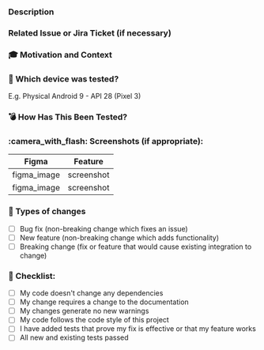 ### Description
<!--- Describe your changes in simple words -->

### Related Issue or Jira Ticket (if necessary)
<!--- If suggesting a new feature or change, please discuss it in an issue first or other team channel -->
<!--- If fixing a bug, there should be an issue describing it with steps to reproduce -->
<!--- Please link to the issue here or jira ticket: -->
<!--- e.g: <jira/issue-id> <[link]>: <sugar-description> -->

### :mortar_board: Motivation and Context
<!--- Why is this change required? What problem does it solve? -->

### :iphone: Which device was tested?
E.g.
Physical
Android 9 - API 28 (Pixel 3)


### :bomb: How Has This Been Tested?
<!--- Please describe in detail how you tested your changes. -->
<!--- Include details of your testing environment, and the tests you ran to -->

### :camera_with_flash: Screenshots (if appropriate):
| Figma        | Feature    |
| ------       | ------     |
| figma_image  | screenshot |
| figma_image  | screenshot |

### :hammer: Types of changes
<!--- What types of changes does your code introduce? Put an `x` in all the boxes that apply: -->
- [ ] Bug fix (non-breaking change which fixes an issue)
- [ ] New feature (non-breaking change which adds functionality)
- [ ] Breaking change (fix or feature that would cause existing integration to change)

### :rocket: Checklist:
<!--- Go over all the following points, and put an `x` in all the boxes that apply. -->
<!--- If you're unsure about any of these, don't hesitate to ask. We're here to help! -->
- [ ] My code doesn't change any dependencies
- [ ] My change requires a change to the documentation
- [ ] My changes generate no new warnings
- [ ] My code follows the code style of this project
- [ ] I have added tests that prove my fix is effective or that my feature works
- [ ] All new and existing tests passed
